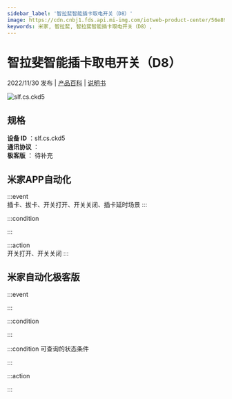 ```yaml
---
sidebar_label: '智拉斐智能插卡取电开关（D8）'
image: https://cdn.cnbj1.fds.api.mi-img.com/iotweb-product-center/56e89c54e1e25353828fb136871e7d45_1663664301332.png?GalaxyAccessKeyId=AKVGLQWBOVIRQ3XLEW&Expires=9223372036854775807&Signature=WpTE8Kq2MHZ2CYggtpYmziT6xf8=
keywords: 米家, 智拉斐, 智拉斐智能插卡取电开关（D8）, 
---
```

# 智拉斐智能插卡取电开关（D8）

2022/11/30 发布 | [产品百科](https://home.mi.com/webapp/content/baike/product/index.html?model=slf.cs.ckd5/) | [说明书](https://home.mi.com/views/introduction.html?model=slf.cs.ckd5&region=cn)

![slf.cs.ckd5](https://cdn.cnbj1.fds.api.mi-img.com/iotweb-product-center/56e89c54e1e25353828fb136871e7d45_1663664301332.png?GalaxyAccessKeyId=AKVGLQWBOVIRQ3XLEW&Expires=9223372036854775807&Signature=WpTE8Kq2MHZ2CYggtpYmziT6xf8=)

## 规格  
> 
**设备 ID** ：slf.cs.ckd5  
**通讯协议** ：  
**极客版**  ： 待补充 


## 米家APP自动化  

:::event  
插卡、拔卡、开关打开、开关关闭、插卡延时场景
:::

:::condition  

:::

:::action   
开关打开、开关关闭
:::

## 米家自动化极客版  

:::event  

:::

:::condition  

:::

:::condition 可查询的状态条件  

:::

:::action  

:::

        
